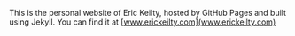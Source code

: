 This is the personal website of Eric Keilty, hosted by GitHub Pages and built using Jekyll. You can find it at [www.erickeilty.com](www.erickeilty.com)